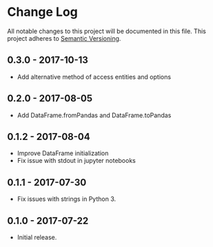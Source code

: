 # Change Log
All notable changes to this project will be documented in this file.
This project adheres to [Semantic Versioning](http://semver.org/).

## 0.3.0 - 2017-10-13
- Add alternative method of access entities and options

## 0.2.0 - 2017-08-05
- Add DataFrame.fromPandas and DataFrame.toPandas

## 0.1.2 - 2017-08-04
- Improve DataFrame initialization
- Fix issue with stdout in jupyter notebooks

## 0.1.1 - 2017-07-30
- Fix issues with strings in Python 3.

## 0.1.0 - 2017-07-22
- Initial release.
